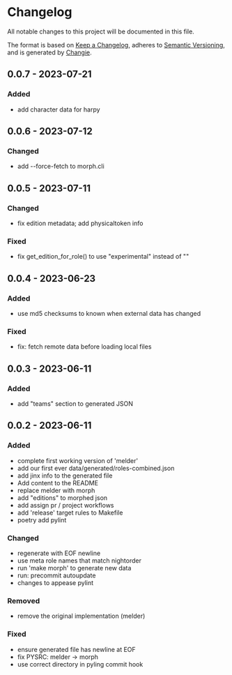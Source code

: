 # Changelog
All notable changes to this project will be documented in this file.

The format is based on [Keep a Changelog](https://keepachangelog.com/en/1.0.0/),
adheres to [Semantic Versioning](https://semver.org/spec/v2.0.0.html),
and is generated by [Changie](https://github.com/miniscruff/changie).

## 0.0.7 - 2023-07-21

### Added

* add character data for harpy
## 0.0.6 - 2023-07-12

### Changed

* add --force-fetch to morph.cli
## 0.0.5 - 2023-07-11

### Changed

* fix edition metadata; add physicaltoken info
### Fixed

* fix get_edition_for_role() to use "experimental" instead of ""
## 0.0.4 - 2023-06-23

### Added

* use md5 checksums to known when external data has changed
### Fixed

* fix: fetch remote data before loading local files
## 0.0.3 - 2023-06-11

### Added

* add "teams" section to generated JSON
## 0.0.2 - 2023-06-11

### Added

* complete first working version of 'melder'
* add our first ever data/generated/roles-combined.json
* add jinx info to the generated file
* Add content to the README
* replace melder with morph
* add "editions" to morphed json
* add assign pr / project workflows
* add 'release' target rules to Makefile
* poetry add pylint
### Changed

* regenerate with EOF newline
* use meta role names that match nightorder
* run 'make morph' to generate new data
* run: precommit autoupdate
* changes to appease pylint
### Removed

* remove the original implementation (melder)
### Fixed

* ensure generated file has newline at EOF
* fix PYSRC: melder -> morph
* use correct directory in pyling commit hook